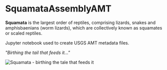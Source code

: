 # SquamataAssemblyAMT
**Squamata** is the largest order of reptiles, comprising lizards, snakes and amphisbaenians (worm lizards), which are collectively known as squamates or scaled reptiles.

Jupyter notebook used to create USGS AMT metadata files.

*"Birthing the tail that feeds it..."* 

![Squamata - birthing the tale that feeds it](https://github.com/pbrown-usgs/SquamataAssemblyAMT/blob/master/SquamataLemniscateOuroboros.png)


